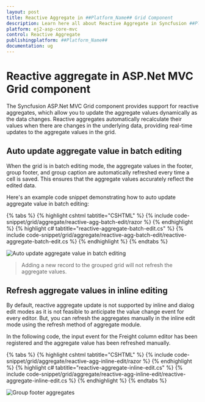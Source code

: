 ```yaml
---
layout: post
title: Reactive Aggregate in ##Platform_Name## Grid Component
description: Learn here all about Reactive Aggregate in Syncfusion ##Platform_Name## Grid component of Syncfusion Essential JS 2 and more.
platform: ej2-asp-core-mvc
control: Reactive Aggregate
publishingplatform: ##Platform_Name##
documentation: ug
---
```


# Reactive aggregate in ASP.Net MVC Grid component

The Syncfusion ASP.Net MVC Grid component provides support for reactive aggregates, which allow you to update the aggregate values dynamically as the data changes. Reactive aggregates automatically recalculate their values when there are changes in the underlying data, providing real-time updates to the aggregate values in the grid.

## Auto update aggregate value in batch editing

When the grid is in batch editing mode, the aggregate values in the footer, group footer, and group caption are automatically refreshed every time a cell is saved. This ensures that the aggregate values accurately reflect the edited data.

Here's an example code snippet demonstrating how to auto update aggregate value in batch editing:

{% tabs %}
{% highlight cshtml tabtitle="CSHTML" %}
{% include code-snippet/grid/aggregate/reactive-agg-batch-edit/razor %}
{% endhighlight %}
{% highlight c# tabtitle="reactive-aggregate-batch-edit.cs" %}
{% include code-snippet/grid/aggregate/reactive-agg-batch-edit/reactive-aggregate-batch-edit.cs %}
{% endhighlight %}
{% endtabs %}

![Auto update aggregate value in batch editing](../images/aggregates/aggregate-batch.gif)

> Adding a new record to the grouped grid will not refresh the aggregate values.

## Refresh aggregate values in inline editing

By default, reactive aggregate update is not supported by inline and dialog edit modes as it is not feasible to anticipate the value change event for every editor. But, you can refresh the aggregates manually in the inline edit mode using the refresh method of aggregate module.

In the following code, the input event for the Freight column editor has been registered and the aggregate value has been refreshed manually.

{% tabs %}
{% highlight cshtml tabtitle="CSHTML" %}
{% include code-snippet/grid/aggregate/reactive-agg-inline-edit/razor %}
{% endhighlight %}
{% highlight c# tabtitle="reactive-aggregate-inline-edit.cs" %}
{% include code-snippet/grid/aggregate/reactive-agg-inline-edit/reactive-aggregate-inline-edit.cs %}
{% endhighlight %}
{% endtabs %}

![Group footer aggregates](../images/aggregates/inline.gif)


